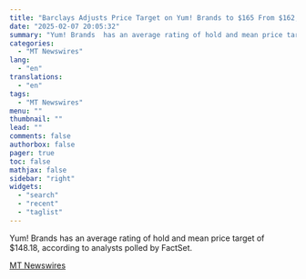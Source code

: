 ```yaml
---
title: "Barclays Adjusts Price Target on Yum! Brands to $165 From $162, Maintains Overweight Rating"
date: "2025-02-07 20:05:32"
summary: "Yum! Brands  has an average rating of hold and mean price target of $148.18, according to analysts polled by FactSet."
categories:
  - "MT Newswires"
lang:
  - "en"
translations:
  - "en"
tags:
  - "MT Newswires"
menu: ""
thumbnail: ""
lead: ""
comments: false
authorbox: false
pager: true
toc: false
mathjax: false
sidebar: "right"
widgets:
  - "search"
  - "recent"
  - "taglist"
---
```


Yum! Brands has an average rating of hold and mean price target of $148.18, according to analysts polled by FactSet.

[MT Newswires](https://www.tradingview.com/news/mtnewswires.com:20250207:A3312325:0/)
